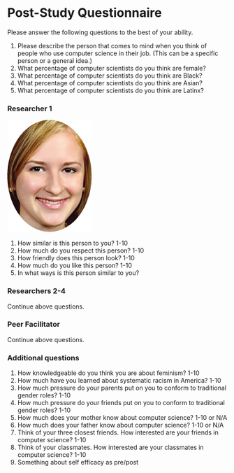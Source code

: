 # Post-Study Questionnaire

Please answer the following questions to the best of your ability.

1. Please describe the person that comes to mind when you think of people who use computer science in their job. (This can be a specific person or a general idea.)
1. What percentage of computer scientists do you think are female?
1. What percentage of computer scientists do you think are Black?
1. What percentage of computer scientists do you think are Asian?
1. What percentage of computer scientists do you think are Latinx?

### Researcher 1

![](img/white-female-5.JPG)

1. How similar is this person to you? 1-10
1. How much do you respect this person? 1-10
1. How friendly does this person look? 1-10
1. How much do you like this person? 1-10
1. In what ways is this person similar to you?

### Researchers 2-4

Continue above questions.

### Peer Facilitator

Continue above questions.

### Additional questions

1. How knowledgeable do you think you are about feminism? 1-10
1. How much have you learned about systematic racism in America? 1-10
1. How much pressure do your parents put on you to conform to traditional gender roles? 1-10
1. How much pressure do your friends put on you to conform to traditional gender roles? 1-10
1. How much does your mother know about computer science? 1-10 or N/A
1. How much does your father know about computer science? 1-10 or N/A
1. Think of your three closest friends. How interested are your friends in computer science? 1-10
1. Think of your classmates. How interested are your classmates in computer science? 1-10
1. Something about self efficacy as pre/post